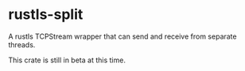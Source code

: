 # rustls-split

A rustls TCPStream wrapper that can send and receive from separate threads.

This crate is still in beta at this time.